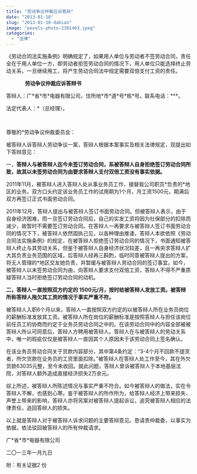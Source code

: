 ```yaml
---
title: "劳动争议仲裁应诉答辩"
date: "2013-01-10"
slug: "2013-01-10-dabian"
image: "pexels-photo-2381463.jpeg"
categories: 
  - "法律"
---
```


《劳动合同法实施条例》明确规定了，如果用人单位与劳动者不签劳动合同，责任全在于用人单位一方，即劳动者拒签劳动合同的情况下，用人单位只能选择终止劳动关系，一旦继续用工，将产生劳动合同法中规定需要双倍支付工资的责任。



             **劳动争议仲裁应诉答辩书**

答辩人：广\*省\*市\*电器有限公司，住所地\*市\*道\*号\*栋\*号。联系电话：\*\*\*。

法定代表人：\*（总经理）。

 

尊敬的\*劳动争议仲裁委员会：

被答辩人诉答辩人劳动争议一案，答辩人根据本案事实及相关法律规定，现提出如下答辩意见：

一，**答辩人与被答辩人迄今未签订劳动合同，系被答辩人自身拒绝签订劳动合同所致，故其以未签劳动合同为由要求答辩人支付双倍工资没有事实依据。**

2011年11月，被答辩人进入答辩人处从事业务员工作，接替我公司职员\*负责的\*地区的业务。双方口头约定该业务员工作的试用期为1个月，月工资1500元，期满后双方再签订正式书面劳动合同。

2011年12月，答辩人提出与被答辩人签订书面劳动合同。但被答辩人表示，由于自身经济困难，而一旦签订劳动合同后，自己的实发工资将因为社保部分的扣除而减少，故暂时不需要签订劳动合同。在答辩人一再要求与被答辩人签订书面劳动合同的情况下下，被答辩人依然固执己见，以各种理由推诿。答辩人本欲依照《劳动合同法实施条例》的规定，在被答辩人拒绝签订劳动合同的情况下，书面通知被答辩人终止与其劳动关系，但鉴于被答辩人自身经济状况较差，且一再央求答辩人扩大其负责业务范围的区域，后答辩人经再三斟酌，临时同意被答辩人提出的方案，将无人管理的\*地区交友她负责，并暂缓与被答辩人劳动合同的签订事宜。如今，被答辩人以未签劳动合同为由，向答辩人要求支付双倍工资，答辩人不得不严重质疑答辩人当时拒绝签订劳动合同的动机。

**二，答辩人一直按照双方约定的 1500元/月，按时给被答辩人发放工资。被答辩所称答辩人拖欠其工资的情况于事实严重不符。**

被答辩人入职6个月以来，答辩人一直按照双方约定的以被答辩人所在业务员岗位的薪酬标准发放其工资。被答辩人所在岗位的薪酬标准是按照答辩人与担任该岗位前任员工的协商而约定于业务员劳动合同之中的。在该劳动合同中的内容全部被被答辩人所认可同意后，答辩人方聘用被答辩人。答辩人在与被答辩人的劳动关系中，唯一的瑕疵仅仅是被答辩人一直因其个人原因未于该劳动合同上签名确认。

在该业务员劳动合同关于货款内容部分，其中第4条约定：“3-4个月不回款不提货者，所欠货款在业务员的工资里面扣除。”被答辩人在答辩人处工作至今，其在外欠货款63035元整，至今未收回。就此问题，答辩人曾诉被答辩人于本地基层法院，对答辩人额外造成直接经济损失2万余元。

综上所述，被答辩人所陈述情况与事实严重不符合。如今被答辩人的做法，实在令答辩人不解，也感到心寒。鉴于被答辩人的所作所为，给答辩人经济上带来损失、声誉上带来的影响，答辩人亦将另案对被答辩人提起诉讼，追究被答辩人相应的法律责任，追回答辩人的损失。

以上就是答辩人对于被答辩人诉求问题的主要答辩意见。恳请贵仲裁委，以事实为依据，依法驳回被答辩人的所有仲裁请求。

广\*省\*市\*电器有限公司

二〇一三年一月九日

附：有关证据2 份
